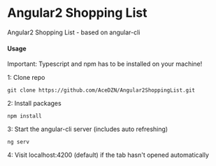 # Angular2 Shopping List
Angular2 Shopping List - based on angular-cli

#### Usage
Important: Typescript and npm has to be installed on your machine!

1: Clone repo
```
git clone https://github.com/AceDZN/Angular2ShoppingList.git
```
2: Install packages
```
npm install
```
3: Start the angular-cli server (includes auto refreshing)
```
ng serv
```
4: Visit localhost:4200 (default) if the tab hasn't opened automatically
